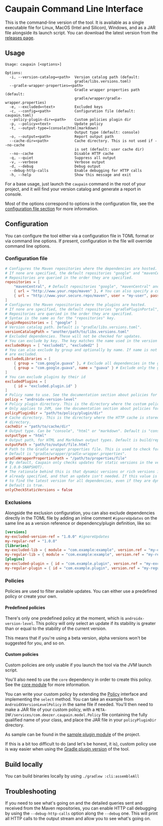 # Caupain Command Line Interface

This is the command-line version of the tool. It is available as a single executable file for Linux,
MacOS (Intel and Silicon), Windows, and as a JAR file alongside its launch script. You can download 
the latest version from the [releases page](https://github.com/bishiboosh/caupain/releases).

## Usage

```
Usage: caupain [<options>]

Options:
  -i, --version-catalog=<path>  Version catalog path (default:
                                gradle/libs.versions.toml)
  --gradle-wrapper-properties=<path>
                                Gradle wrapper properties path (default:
                                gradle/wrapper/gradle-wrapper.properties)
  -e, --excluded=<text>         Excluded keys
  -c, --config=<path>           Configuration file (default: caupain.toml)
  --policy-plugin-dir=<path>    Custom policies plugin dir
  -p, --policy=<text>           Update policy
  -t, --output-type=(console|html|markdown)
                                Output type (default: console)
  -o, --output=<path>           Report output path
  --cache-dir=<path>            Cache directory. This is not used if --no-cache
                                is set (default: user cache dir)
  --no--cache                   Disable HTTP cache
  -q, --quiet                   Suppress all output
  -v, --verbose                 Verbose output
  -d, --debug                   Debug output
  --debug-http-calls            Enable debugging for HTTP calls
  -h, --help                    Show this message and exit
```

For a base usage, just launch the `caupain` command in the root of your project, and it will find your
version catalog and generate a report in console.

Most of the options correspond to options in the configuration file, see the
[configuration file section](#configuration-file) for more information.

## Configuration

You can configure the tool either via a configuration file in TOML format or via command line options.
If present, configuration in the file will override command line options.

### Configuration file

```toml
# Configures the Maven repositories where the dependencies are hosted.
# If none are specified, the default repositories "google" and "mavenCentral" are used.
# Repositories are queried in the order they are specified.
repositories = [ 
    "mavenCentral", # Default repositories "google", "mavenCentral" and "gradlePluginPortal" are provided as shortcuts
    { url = "http://www.your.repo/maven" }, # You can also specify a custom repository
    { url = "http://www.your.secure.repo/maven", user = "my-user", password = "my-password" } # You can also specify credentials
]
# Configures the Maven repositories where the plugins are hosted.
# If none are specified, the default repositories "gradlePluginPortal", "google" and "mavenCentral" are used.
# Repositories are queried in the order they are specified.
# Syntax is the same as for the "repositories" key.
pluginRepositories = [ "google" ]
# Version catalog path. Default is "gradle/libs.versions.toml".
versionCatalogPath = "another/path/to/libs.versions.toml"
# Excluded dependencies. These will not be checked for updates.
# You can exclude by key. The key matches the name used in the version catalog.
excludedKeys = [ "excluded1", "excluded2" ]
# You can also exclude by group and optionally by name. If name is not specified, all dependencies in the group
# are excluded.
excludedLibraries = [
    { group = "com.google.guava" }, # Exclude all dependencies in the group
    { group = "com.google.guava", name = "guava" } # Exclude only the guava dependency
]
# You can exclude plugins by their id
excludedPlugins = [
    { id = "excluded.plugin.id" }
]
# Policy name to use. See the documentation section about policies for more information
policy = "androidx-version-level"
# Policy plugin directory. This is the directory where the custom policies are located. 
# Only applies to JVM, see the documentation section about policies for more information
policyPluginDir = "path/to/policy/plugin/dir"
# Cache directory. This is the directory where the HTTP cache is stored. Defaults to the user cache
# directory.
cacheDir = "path/to/cache/dir"
# Output type. Can be "console", "html" or "markdown". Default is "console".
outputType = "html"
# Output path, for HTML and Markdown output types. Default is build/reports/dependencies-update.(html|md)
outputPath = "path/to/output/file.html"
# Path to the Gradle wrapper properties file. This is used to check for an update in the Gradle wrapper. 
# Default is "gradle/wrapper/gradle-wrapper.properties".
gradleWrapperPropertiesPath = "/path/to/properties/file"
# By default, Caupain only checks updates for static versions in the version catalog (versions like 1.0.0 or 
# 1.0.0-SNAPSHOT).
# The rationale behind this is that dynamic versions or rich versions indicate that the version range is
# already specified, and that an update isn't needed. If this value is passed to false, Caupain will try
# to find the latest version for all dependencies, even if they are dynamic or rich versions.
# Default is true.
onlyCheckStaticVersions = false
```

### Exclusions

Alongside the exclusion configuration, you can also exclude dependencies directly in the TOML file by
adding an inline comment `#ignoreUpdates` on the same line as a version reference or dependency/plugin 
definition, like so:
```toml
[versions]
my-excluded-version-ref = "1.0.0" #ignoreUpdates
my-regular-ref = "1.0.0"
[libraries]
my-excluded-lib = { module = "com.example:example", version.ref = "my-excluded-version-ref" } #ignoreUpdates
my-regular-lib = { module = "com.example:example", version.ref = "my-regular-ref" }
[plugins]
my-excluded-plugin = { id = "com.example.plugin", version.ref = "my-excluded-version-ref" } #ignoreUpdates
my-regular-plugin = { id = "com.example.plugin", version.ref = "my-regular-ref" }
```

### Policies

Policies are used to filter available updates. You can either use a predefined policy or create your own.

#### Predefined policies

There's only one predefined policy at the moment, which is `androidx-version-level`. This policy will
only select an update if its stability is greater than or equal to the stability of the current version.

This means that if you're using a beta version, alpha versions won't be suggested for you, and so on.

#### Custom policies

Custom policies are only usable if you launch the tool via the JVM launch script.

You'll also need to use the `core` dependency in order to create this policy. See the [core module](../core/README.md) 
for more information.

You can write your custom policy by extending the [Policy](../core/src/commonMain/kotlin/com/deezer/caupain/model/Policy.kt) 
interface and implementing the `select` method. You can take an example from `AndroidXVersionLevelPolicy` 
in the same file if needed. You'll then need to make a JAR file of your custom policy, with a `META-INF/services/com.deezer.caupain.model.Policy` 
file containing the fully qualified name of your class, and place the JAR file in your `policyPluginDir` directory.

As sample can be found in the [sample plugin module](../sample-plugin-policy) of the project.

If this is a bit too difficult to do (and let's be honest, it is), custom policy use is way easier 
when using the [Gradle plugin version](../gradle-plugin/README.md) of the tool.

## Build locally

You can build binaries locally by using `./gradlew :cli:assembleAll`

## Troubleshooting

If you need to see what's going on and the detailed queries sent and received from the Maven repositories,
you can enable HTTP call debugging by using the `--debug-http-calls` option along the `--debug` one.
This will print all HTTP calls to the output stream and allow you to see what's going on.